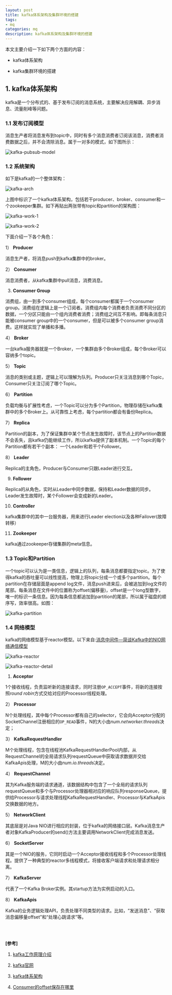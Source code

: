 ```yaml
---
layout: post
title: kafka体系架构及集群环境的搭建
tags:
- mq
categories: mq
description: kafka体系架构及集群环境的搭建
---
```


本文主要介绍一下如下两个方面的内容：

* kafka体系架构

* kafka集群环境的搭建


<!-- more -->


## 1. kafka体系架构
kafka是一个分布式的、基于发布订阅的消息系统，主要解决应用解耦、异步消息、流量削峰等问题。

### 1.1 发布订阅模型
消息生产者将消息发布到topic中，同时有多个消息消费者订阅该消息，消费者消费数据之后，并不会清除消息。属于一对多的模式，如下图所示：

![kafka-pubsub-model](https://ivanzz1001.github.io/records/assets/img/mq/kafka_pubsub_model.png)


### 1.2 系统架构
如下是kafka的一个整体架构：

![kafka-arch](https://ivanzz1001.github.io/records/assets/img/mq/kafka_arch.jpg)

上图中标识了一个kafka体系架构，包括若干producer、broker、consumer和一个zookeeper集群。如下再贴出两张带有topic和partition的架构图：

![kafka-work-1](https://ivanzz1001.github.io/records/assets/img/mq/kafka_work_1.jpg)

![kafka-work-2](https://ivanzz1001.github.io/records/assets/img/mq/kafka_work_2.jpg)


下面介绍一下各个角色：

1） **Producer**

消息生产者，将消息push到kafka集群中的broker。

2） **Consumer**

消息消费者，从kafka集群中pull消息，消费消息。

3) **Consumer Group**

消费组，由一到多个consumer组成，每个consumer都属于一个consumer group。消费组在逻辑上是一个订阅者。消费组内每个消费者负责消费不同分区的数据，一个分区只能由一个组内消费者消费；消费组之间互不影响。即每条消息只能被consumer group中的一个consumer，但是可以被多个consumer group消费。这样就实现了单播和多播。


4） **Broker**

一台kafka服务器就是一个Broker，一个集群由多个Broker组成，每个Broker可以容纳多个topic。

5） **Topic**

消息的类别或主题，逻辑上可以理解为队列。Producer只关注消息到哪个Topic，Consumer只关注订阅了哪个Topic。

6） **Partition**

负载均衡与扩展性考虑，一个Topic可以分为多个Partition，物理存储在kafka集群中的多个Broker上。从可靠性上考虑，每个partition都会有备份Replica。

7） **Replica**

Partition的副本，为了保证集群中某个节点发生故障时，该节点上的Partition数据不会丢失，且kafka仍能继续工作，所以kafka提供了副本机制。一个Topic的每个Partition都有若干个副本： 一个Leader和若干个Follower。

8） **Leader**

Replica的主角色，Producer与Consumer只跟Leader进行交互。

9) **Follower**

Replica的从角色，实时从Leader中同步数据，保持和Leader数据的同步。Leader发生故障时，某个Follower会变成新的Leader。

10) **Controller**

kafka集群中的其中一台服务器，用来进行Leader election以及各种Failover(故障转移）

11) **Zookeeper**

kafka通过zookeeper存储集群的meta信息。




### 1.3 Topic和Partition

一个topic可以认为是一类信息，逻辑上的队列，每条消息都要指定topic。为了使得kafka的吞吐量可以线性提高，物理上将topic分成一个或多个partition。每个partition在存储层面是append log文件，消息push进来后，会被追加到log文件的尾部。每条消息在文件中的位置称为offset(偏移量)，offset是一个long型数字，唯一的标识一条信息。因为每条信息都追加到partition的尾部，所以属于磁盘的顺序写，效率很高。如图：

![kafka-partition](https://ivanzz1001.github.io/records/assets/img/mq/kafka_partition.png)

### 1.4 网络模型

kafka的网络模型基于reactor模型。以下来自:[消息中间件—简谈Kafka中的NIO网络通信模型](https://www.jianshu.com/p/a6b9e5342878)

![kafka-reactor](https://ivanzz1001.github.io/records/assets/img/mq/kafka_reactor.jpg)

![kafka-reactor-detail](https://ivanzz1001.github.io/records/assets/img/mq/kafka_reactor_detail.jpg)


1) **Acceptor**

1个接收线程，负责监听新的连接请求，同时注册```OP_ACCEPT```事件，将新的连接按照*round robin*方式交给对应的Processor线程处理。

2） **Processor**

N个处理线程，其中每个Processor都有自己的selector，它会向Acceptor分配的SocketChannel注册相应的```OP_READ```事件，N的大小由*num.networker.threads*决定；

3） **KafkaRequestHandler**

M个处理线程，包含在线程池KafkaRequestHandlerPool内部，从RequestChannel的全局请求队列requestQueue中获取请求数据并交给KafkaApis处理，M的大小由*num.io.threads*决定。


4） **RequestChannel**

其为Kafka服务端的请求通道，该数据结构中包含了一个全局的请求队列requestQueue和多个与Processor处理器相对应的响应队列responseQueue，提供给Processor与请求处理线程KafkaRequestHandler、Processor与KafkaApis交换数据的地方。

5） **NetworkClient**

其底层是对Java NIO进行相应的封装，位于kafka的网络接口层。Kafka消息生产者对象KafkaProducer的send()方法主要调用NetworkClient完成消息发送。

6） **SocketServer**

其是一个NIO的服务，它同时启动一个Acceptor接收线程和多个Processor处理线程。提供了一种典型的reactor多线程模式，将接收客户端请求和处理请求相分离。

7） **KafkaServer**

代表了一个Kafka Broker实例。其startup方法为实例启动的入口。

8） **KafkaApis**

Kafka的业务逻辑处理API，负责处理不同类型的请求。比如，“发送消息”、“获取消息偏移量offset”和“处理心跳请求”等。




<br />
<br />

**[参考]**


1. [kafka工作原理介绍](https://blog.csdn.net/qq_29186199/article/details/80827085)

2. [kafka官网](https://kafka.apache.org/)

3. [kafka体系架构](https://segmentfault.com/a/1190000021175583?utm_source=tag-newest)

4. [Consumer的offset保存在哪里](https://blog.csdn.net/chaiyu2002/article/details/86545658)

<br />
<br />
<br />

